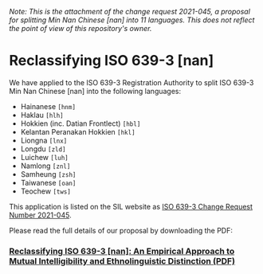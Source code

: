 _Note: This is the attachment of the change request 2021-045, a proposal for splitting Min Nan Chinese [nan] into 11 languages. This does not reflect the point of view of this repository's owner._

# Reclassifying ISO 639-3 [nan]

We have applied to the ISO 639-3 Registration Authority to split ISO 639-3 Min Nan Chinese [nan] into the following languages:

- Hainanese `[hnm]`
- Haklau `[hlh]`
- Hokkien (inc. Datian Frontlect) `[hbl]`
- Kelantan Peranakan Hokkien `[hkl]`
- Liongna `[lnx]`
- Longdu `[zld]`
- Luichew `[luh]`
- Namlong `[znl]`
- Samheung `[zsh]`
- Taiwanese `[oan]`
- Teochew `[tws]`

This application is listed on the SIL website as [ISO 639-3 Change Request Number 2021-045](https://iso639-3.sil.org/request/2021-045).

Please read the full details of our proposal by downloading the PDF:

### [Reclassifying ISO 639-3 [nan]: An Empirical Approach to Mutual Intelligibility and Ethnolinguistic Distinction (PDF)](./Reclassifying_ISO_639-3_[nan]__An_Empirical_Approach_to_Mutual_Intelligibility_and_Ethnolinguistic_Distinctions.pdf)
